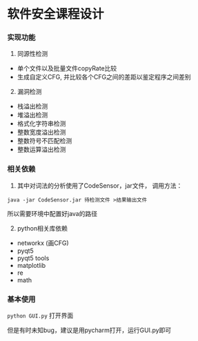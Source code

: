 # 软件安全课程设计


### 实现功能

1. 同源性检测
  + 单个文件以及批量文件copyRate比较
  + 生成自定义CFG, 并比较各个CFG之间的差距以鉴定程序之间差别

2. 漏洞检测
  + 栈溢出检测
  + 堆溢出检测
  + 格式化字符串检测
  + 整数宽度溢出检测
  + 整数符号不匹配检测
  + 整数运算溢出检测

### 相关依赖

1. 其中对词法的分析使用了CodeSensor，jar文件，
调用方法：

  `java -jar CodeSensor.jar 待检测文件 >结果输出文件`

  所以需要环境中配置好java的路径

2. python相关库依赖

  + networkx  (画CFG)
  + pyqt5
  + pyqt5 tools
  + matplotlib
  + re
  + math

### 基本使用

  `python GUI.py` 打开界面

  但是有时未知bug，建议是用pycharm打开，运行GUI.py即可

